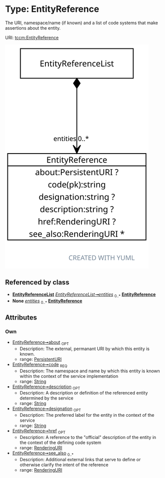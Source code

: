 
# Type: EntityReference


The URI, namespace/name (if known) and a list of code systems that make assertions about the entity.

URI: [tccm:EntityReference](https://hotecosystem.org/tccm/EntityReference)


![img](images/EntityReference.svg)

## Referenced by class

 *  **[EntityReferenceList](EntityReferenceList.md)** *[EntityReferenceList➞entities](EntityReferenceList_entities.md)*  <sub>0..*</sub>  **[EntityReference](EntityReference.md)**
 *  **None** *[entities](entities.md)*  <sub>0..*</sub>  **[EntityReference](EntityReference.md)**

## Attributes


### Own

 * [EntityReference➞about](EntityReference_about.md)  <sub>OPT</sub>
    * Description: The external, permanant URI by which this entity is known.
    * range: [PersistentURI](types/PersistentURI.md)
 * [EntityReference➞code](EntityReference_code.md)  <sub>REQ</sub>
    * Description: The namespace and name by which this entity is known within the context of the service implementation
    * range: [String](types/String.md)
 * [EntityReference➞description](EntityReference_description.md)  <sub>OPT</sub>
    * Description: A description or definition of the referenced entity determined by the service
    * range: [String](types/String.md)
 * [EntityReference➞designation](EntityReference_designation.md)  <sub>OPT</sub>
    * Description: The preferred label for the entity in the context of the service
    * range: [String](types/String.md)
 * [EntityReference➞href](EntityReference_href.md)  <sub>OPT</sub>
    * Description: A reference to the "official" description of the entity in the context of the defining code system
    * range: [RenderingURI](types/RenderingURI.md)
 * [EntityReference➞see_also](EntityReference_see_also.md)  <sub>0..*</sub>
    * Description: Additional external links that serve to define or otherwise clarify the intent of the reference
    * range: [RenderingURI](types/RenderingURI.md)
